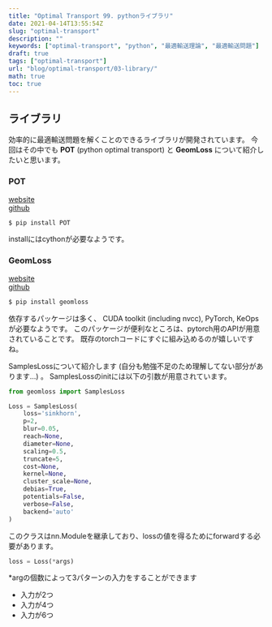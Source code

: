 ```yaml
---
title: "Optimal Transport 99. pythonライブラリ"
date: 2021-04-14T13:55:54Z
slug: "optimal-transport"
description: ""
keywords: ["optimal-transport", "python", "最適輸送理論", "最適輸送問題"]
draft: true
tags: ["optimal-transport"]
url: "blog/optimal-transport/03-library/"
math: true
toc: true
---
```


## ライブラリ
効率的に最適輸送問題を解くことのできるライブラリが開発されています。
今回はその中でも **POT** (python optimal transport) と **GeomLoss** について紹介したいと思います。

### POT
[website](https://pythonot.github.io/)  
[github](https://github.com/PythonOT/POT)

```sh
$ pip install POT
```
installにはcythonが必要なようです。


### GeomLoss  
[website](https://www.kernel-operations.io/geomloss/)  
[github](https://github.com/jeanfeydy/geomloss)

```sh
$ pip install geomloss
```
依存するパッケージは多く、
CUDA toolkit (including nvcc), PyTorch, KeOps が必要なようです。
このパッケージが便利なところは、pytorch用のAPIが用意されていることです。
既存のtorchコードにすぐに組み込めるのが嬉しいですね。

SamplesLossについて紹介します (自分も勉強不足のため理解してない部分があります…) 。
SamplesLossのinitには以下の引数が用意されています。

```python
from geomloss import SamplesLoss

Loss = SamplesLoss(
    loss='sinkhorn', 
    p=2, 
    blur=0.05, 
    reach=None, 
    diameter=None, 
    scaling=0.5, 
    truncate=5, 
    cost=None, 
    kernel=None, 
    cluster_scale=None, 
    debias=True, 
    potentials=False, 
    verbose=False, 
    backend='auto'
)
```

このクラスはnn.Moduleを継承しており、lossの値を得るためにforwardする必要があります。
```python
loss = Loss(*args)
```
*argの個数によって3パターンの入力をすることができます
- 入力が2つ
- 入力が4つ
- 入力が6つ
